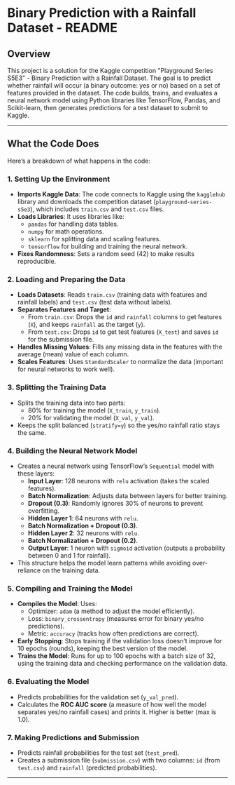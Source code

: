 # Binary Prediction with a Rainfall Dataset - README

## Overview
This project is a solution for the Kaggle competition "Playground Series S5E3" - Binary Prediction with a Rainfall Dataset. The goal is to predict whether rainfall will occur (a binary outcome: yes or no) based on a set of features provided in the dataset. The code builds, trains, and evaluates a neural network model using Python libraries like TensorFlow, Pandas, and Scikit-learn, then generates predictions for a test dataset to submit to Kaggle.


---

## What the Code Does
Here’s a breakdown of what happens in the code:

### 1. Setting Up the Environment
- **Imports Kaggle Data**: The code connects to Kaggle using the `kagglehub` library and downloads the competition dataset (`playground-series-s5e3`), which includes `train.csv` and `test.csv` files.
- **Loads Libraries**: It uses libraries like:
  - `pandas` for handling data tables.
  - `numpy` for math operations.
  - `sklearn` for splitting data and scaling features.
  - `tensorflow` for building and training the neural network.
- **Fixes Randomness**: Sets a random seed (42) to make results reproducible.

### 2. Loading and Preparing the Data
- **Loads Datasets**: Reads `train.csv` (training data with features and rainfall labels) and `test.csv` (test data without labels).
- **Separates Features and Target**:
  - From `train.csv`: Drops the `id` and `rainfall` columns to get features (`X`), and keeps `rainfall` as the target (`y`).
  - From `test.csv`: Drops `id` to get test features (`X_test`) and saves `id` for the submission file.
- **Handles Missing Values**: Fills any missing data in the features with the average (mean) value of each column.
- **Scales Features**: Uses `StandardScaler` to normalize the data (important for neural networks to work well).

### 3. Splitting the Training Data
- Splits the training data into two parts:
  - 80% for training the model (`X_train`, `y_train`).
  - 20% for validating the model (`X_val`, `y_val`).
- Keeps the split balanced (`stratify=y`) so the yes/no rainfall ratio stays the same.

### 4. Building the Neural Network Model
- Creates a neural network using TensorFlow’s `Sequential` model with these layers:
  - **Input Layer**: 128 neurons with `relu` activation (takes the scaled features).
  - **Batch Normalization**: Adjusts data between layers for better training.
  - **Dropout (0.3)**: Randomly ignores 30% of neurons to prevent overfitting.
  - **Hidden Layer 1**: 64 neurons with `relu`.
  - **Batch Normalization + Dropout (0.3)**.
  - **Hidden Layer 2**: 32 neurons with `relu`.
  - **Batch Normalization + Dropout (0.2)**.
  - **Output Layer**: 1 neuron with `sigmoid` activation (outputs a probability between 0 and 1 for rainfall).
- This structure helps the model learn patterns while avoiding over-reliance on the training data.

### 5. Compiling and Training the Model
- **Compiles the Model**: Uses:
  - Optimizer: `adam` (a method to adjust the model efficiently).
  - Loss: `binary_crossentropy` (measures error for binary yes/no predictions).
  - Metric: `accuracy` (tracks how often predictions are correct).
- **Early Stopping**: Stops training if the validation loss doesn’t improve for 10 epochs (rounds), keeping the best version of the model.
- **Trains the Model**: Runs for up to 100 epochs with a batch size of 32, using the training data and checking performance on the validation data.

### 6. Evaluating the Model
- Predicts probabilities for the validation set (`y_val_pred`).
- Calculates the **ROC AUC score** (a measure of how well the model separates yes/no rainfall cases) and prints it. Higher is better (max is 1.0).

### 7. Making Predictions and Submission
- Predicts rainfall probabilities for the test set (`test_pred`).
- Creates a submission file (`submission.csv`) with two columns: `id` (from `test.csv`) and `rainfall` (predicted probabilities).

---
